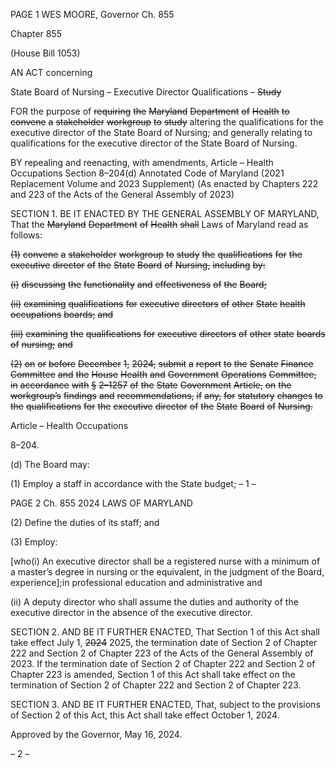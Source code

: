 PAGE 1
WES MOORE, Governor Ch. 855

Chapter 855

(House Bill 1053)

AN ACT concerning

State Board of Nursing – Executive Director Qualifications ~~–~~ ~~Study~~

FOR the purpose of ~~requiring~~ ~~the~~ ~~Maryland~~ ~~Department~~ ~~of~~ ~~Health~~ ~~to~~ ~~convene~~ ~~a~~ ~~stakeholder~~
~~workgroup~~ ~~to~~ ~~study~~ altering the qualifications for the executive director of the State
Board of Nursing; and generally relating to qualifications for the executive director
of the State Board of Nursing.

BY repealing and reenacting, with amendments,
Article – Health Occupations
Section 8–204(d)
Annotated Code of Maryland
(2021 Replacement Volume and 2023 Supplement)
(As enacted by Chapters 222 and 223 of the Acts of the General Assembly of 2023)

SECTION 1. BE IT ENACTED BY THE GENERAL ASSEMBLY OF MARYLAND,
That the ~~Maryland~~ ~~Department~~ ~~of~~ ~~Health~~ ~~shall~~ Laws of Maryland read as follows:

~~(1)~~ ~~convene~~ ~~a~~ ~~stakeholder~~ ~~workgroup~~ ~~to~~ ~~study~~ ~~the~~ ~~qualifications~~ ~~for~~ ~~the~~
~~executive~~ ~~director~~ ~~of~~ ~~the~~ ~~State~~ ~~Board~~ ~~of~~ ~~Nursing,~~ ~~including~~ ~~by:~~

~~(i)~~ ~~discussing~~ ~~the~~ ~~functionality~~ ~~and~~ ~~effectiveness~~ ~~of~~ ~~the~~ ~~Board;~~

~~(ii)~~ ~~examining~~ ~~qualifications~~ ~~for~~ ~~executive~~ ~~directors~~ ~~of~~ ~~other~~ ~~State~~
~~health~~ ~~occupations~~ ~~boards;~~ ~~and~~

~~(iii)~~ ~~examining~~ ~~the~~ ~~qualifications~~ ~~for~~ ~~executive~~ ~~directors~~ ~~of~~ ~~other~~ ~~state~~
~~boards~~ ~~of~~ ~~nursing;~~ ~~and~~

~~(2)~~ ~~on~~ ~~or~~ ~~before~~ ~~December~~ ~~1,~~ ~~2024,~~ ~~submit~~ ~~a~~ ~~report~~ ~~to~~ ~~the~~ ~~Senate~~ ~~Finance~~
~~Committee~~ ~~and~~ ~~the~~ ~~House~~ ~~Health~~ ~~and~~ ~~Government~~ ~~Operations~~ ~~Committee,~~ ~~in~~ ~~accordance~~
~~with~~ ~~§~~ ~~2–1257~~ ~~of~~ ~~the~~ ~~State~~ ~~Government~~ ~~Article,~~ ~~on~~ ~~the~~ ~~workgroup’s~~ ~~findings~~ ~~and~~
~~recommendations,~~ ~~if~~ ~~any,~~ ~~for~~ ~~statutory~~ ~~changes~~ ~~to~~ ~~the~~ ~~qualifications~~ ~~for~~ ~~the~~ ~~executive~~
~~director~~ ~~of~~ ~~the~~ ~~State~~ ~~Board~~ ~~of~~ ~~Nursing.~~

Article – Health Occupations

8–204.

(d) The Board may:

(1) Employ a staff in accordance with the State budget;
– 1 –

PAGE 2
Ch. 855 2024 LAWS OF MARYLAND

(2) Define the duties of its staff; and

(3) Employ:

[who(i) An executive director shall be a registered nurse with a
minimum of a master’s degree in nursing or the equivalent, in the judgment of the Board,
experience];in professional education and administrative and

(ii) A deputy director who shall assume the duties and authority of
the executive director in the absence of the executive director.

SECTION 2. AND BE IT FURTHER ENACTED, That Section 1 of this Act shall take
effect July 1, ~~2024~~ 2025, the termination date of Section 2 of Chapter 222 and Section 2 of
Chapter 223 of the Acts of the General Assembly of 2023. If the termination date of Section
2 of Chapter 222 and Section 2 of Chapter 223 is amended, Section 1 of this Act shall take
effect on the termination of Section 2 of Chapter 222 and Section 2 of Chapter 223.

SECTION 3. AND BE IT FURTHER ENACTED, That, subject to the provisions of
Section 2 of this Act, this Act shall take effect October 1, 2024.

Approved by the Governor, May 16, 2024.

– 2 –